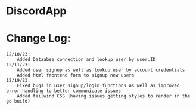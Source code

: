 # DiscordApp

# Change Log:
    12/10/23:
        Added Dataabse connection and lookup user by user.ID
    12/11/23:
        Added user signup as well as lookup user by account credentials
        Added html frontend form to signup new users
    12/19/23:
        Fixed bugs in user signup/login functions as well as improved error handling to better communicate issues
        Added tailwind CSS (having issues getting styles to render in the go build)
